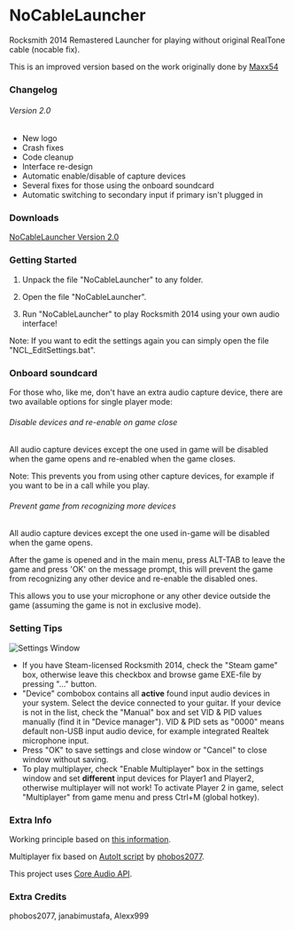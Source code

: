 # NoCableLauncher
Rocksmith 2014 Remastered Launcher for playing without original RealTone cable (nocable fix).

This is an improved version based on the work originally done by [Maxx54](https://github.com/Maxx53)

### Changelog

###### Version 2.0

- New logo
- Crash fixes
- Code cleanup
- Interface re-design
- Automatic enable/disable of capture devices
- Several fixes for those using the onboard soundcard
- Automatic switching to secondary input if primary isn't plugged in


### Downloads

[NoCableLauncher Version 2.0](https://www.dropbox.com/s/4a7l3ggd94jjd2z/NoCableLauncher-m-binary.rar)

### Getting Started

1) Unpack the file "NoCableLauncher" to any folder.

2) Open the file "NoCableLauncher".

3) Run "NoCableLauncher" to play Rocksmith 2014 using your own audio interface!

Note: If you want to edit the settings again you can simply open the file "NCL_EditSettings.bat".

### Onboard soundcard

For those who, like me, don't have an extra audio capture device, there are two available options for single player mode:

###### Disable devices and re-enable on game close
All audio capture devices except the one used in game will be disabled when the game opens and re-enabled when the game closes.

Note: This prevents you from using other capture devices, for example if you want to be in a call while you play.

###### Prevent game from recognizing more devices
All audio capture devices except the one used in-game will be disabled when the game opens.

After the game is opened and in the main menu, press ALT-TAB to leave the game and press 'OK' on the message prompt, this will prevent the game from recognizing any other device and re-enable the disabled ones.

This allows you to use your microphone or any other device outside the game (assuming the game is not in exclusive mode).

### Setting Tips

![Settings Window](https://techcoders.net/images/content/ncl_screenshot.png)

* If you have Steam-licensed Rocksmith 2014, check the "Steam game" box, otherwise leave this checkbox and browse game EXE-file by pressing "..." button.
* "Device" сombobox contains all **active** found input audio devices in your system. Select the device connected to your guitar. If your device is not in the list, check the "Manual" box and set VID & PID values manually (find it in "Device manager"). VID & PID sets as "0000" means default non-USB input audio device, for example integrated Realtek microphone input.
* Press "OK" to save settings and close window or "Cancel" to close window without saving.
* To play multiplayer, check "Enable Multiplayer" box in the settings window and set **different** input devices for Player1 and Player2, otherwise multiplayer will not work! To activate Player 2 in game, select "Multiplayer" from game menu and press Ctrl+M (global hotkey).


### Extra Info

Working principle based on [this information](http://cs.rin.ru/forum/viewtopic.php?f=10&t=63705&p=1006201#p1006201).

Multiplayer fix based on [AutoIt script](https://dl.dropboxusercontent.com/u/1288526/rocksmith2014_nocable_pbs.au3) by [phobos2077](https://github.com/phobos2077).

This project uses [Core Audio API](https://github.com/morphx666/CoreAudio).

### Extra Credits

phobos2077, janabimustafa, Alexx999